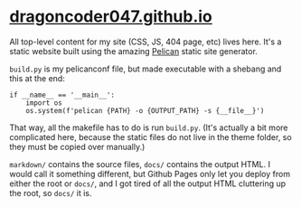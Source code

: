 # [dragoncoder047.github.io](https://dragoncoder047.github.io)

All top-level content for my site (CSS, JS, 404 page, etc) lives here. It's a static website built using the amazing [Pelican](https://getpelican.com) static site generator.

`build.py` is my pelicanconf file, but made executable with a shebang and this at the end:

```py3
if __name__ == '__main__':
    import os
    os.system(f'pelican {PATH} -o {OUTPUT_PATH} -s {__file__}')
```

That way, all the makefile has to do is run `build.py`. (It's actually a bit more complicated here, because the static files do not live in the theme folder, so they must be copied over manually.)

`markdown/` contains the source files, `docs/` contains the output HTML. I would call it something different, but Github Pages only let you deploy from either the root or `docs/`, and I got tired of all the output HTML cluttering up the root, so `docs/` it is.

